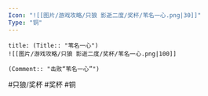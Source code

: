 ```yaml
---
Icon: "![[图片/游戏攻略/只狼 影逝二度/奖杯/苇名一心.png|30]]"
Type: "铜"
---
```

```ad-common-bronze-trophy
title: (Title:: "苇名一心")
![[图片/游戏攻略/只狼 影逝二度/奖杯/苇名一心.png|100]]

(Comment:: "击败“苇名一心”")
```

#只狼/奖杯 #奖杯 #铜
